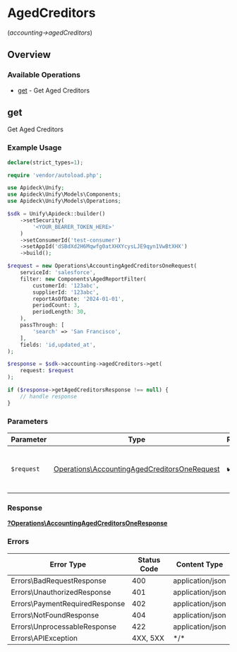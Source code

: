 # AgedCreditors
(*accounting->agedCreditors*)

## Overview

### Available Operations

* [get](#get) - Get Aged Creditors

## get

Get Aged Creditors

### Example Usage

```php
declare(strict_types=1);

require 'vendor/autoload.php';

use Apideck\Unify;
use Apideck\Unify\Models\Components;
use Apideck\Unify\Models\Operations;

$sdk = Unify\Apideck::builder()
    ->setSecurity(
        '<YOUR_BEARER_TOKEN_HERE>'
    )
    ->setConsumerId('test-consumer')
    ->setAppId('dSBdXd2H6Mqwfg0atXHXYcysLJE9qyn1VwBtXHX')
    ->build();

$request = new Operations\AccountingAgedCreditorsOneRequest(
    serviceId: 'salesforce',
    filter: new Components\AgedReportFilter(
        customerId: '123abc',
        supplierId: '123abc',
        reportAsOfDate: '2024-01-01',
        periodCount: 3,
        periodLength: 30,
    ),
    passThrough: [
        'search' => 'San Francisco',
    ],
    fields: 'id,updated_at',
);

$response = $sdk->accounting->agedCreditors->get(
    request: $request
);

if ($response->getAgedCreditorsResponse !== null) {
    // handle response
}
```

### Parameters

| Parameter                                                                                                    | Type                                                                                                         | Required                                                                                                     | Description                                                                                                  |
| ------------------------------------------------------------------------------------------------------------ | ------------------------------------------------------------------------------------------------------------ | ------------------------------------------------------------------------------------------------------------ | ------------------------------------------------------------------------------------------------------------ |
| `$request`                                                                                                   | [Operations\AccountingAgedCreditorsOneRequest](../../Models/Operations/AccountingAgedCreditorsOneRequest.md) | :heavy_check_mark:                                                                                           | The request object to use for the request.                                                                   |

### Response

**[?Operations\AccountingAgedCreditorsOneResponse](../../Models/Operations/AccountingAgedCreditorsOneResponse.md)**

### Errors

| Error Type                     | Status Code                    | Content Type                   |
| ------------------------------ | ------------------------------ | ------------------------------ |
| Errors\BadRequestResponse      | 400                            | application/json               |
| Errors\UnauthorizedResponse    | 401                            | application/json               |
| Errors\PaymentRequiredResponse | 402                            | application/json               |
| Errors\NotFoundResponse        | 404                            | application/json               |
| Errors\UnprocessableResponse   | 422                            | application/json               |
| Errors\APIException            | 4XX, 5XX                       | \*/\*                          |